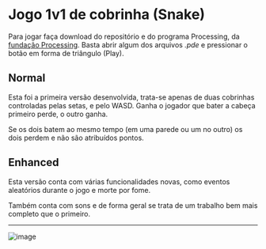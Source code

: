 # Jogo 1v1 de cobrinha (Snake)

Para jogar faça download do repositório e do programa Processing, da [fundação Processing](https://processing.org/). Basta abrir algum dos arquivos _.pde_ e pressionar o botão em forma de triângulo (Play).

## Normal

Esta foi a primeira versão desenvolvida, trata-se apenas de duas cobrinhas controladas pelas setas, e pelo WASD. Ganha o jogador que bater a cabeça primeiro perde, o outro ganha.

Se os dois batem ao mesmo tempo (em uma parede ou um no outro) os dois perdem e não são atribuídos pontos.

## Enhanced

Esta versão conta com várias funcionalidades novas, como eventos aleatórios durante o jogo e morte por fome.

Também conta com sons e de forma geral se trata de um trabalho bem mais completo que o primeiro.

---

![image](https://github.com/ThiagoMaxPavao/competitive-snake/assets/49041035/33a32458-0465-4fcc-bcbd-44eae26e15ff)
